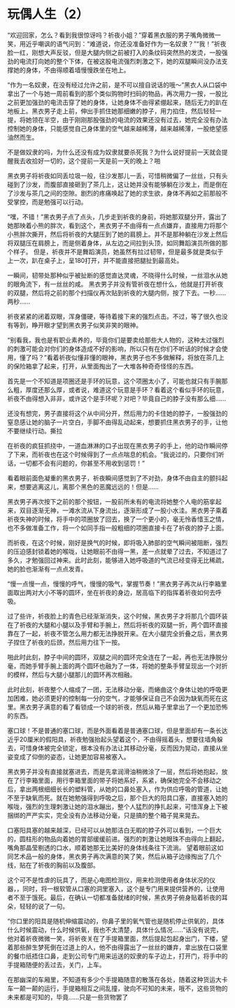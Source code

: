 # 玩偶人生（2）

“欢迎回家，怎么？看到我很惊讶吗？祈夜小姐？”穿着黑衣服的男子嘴角微微一笑，用近乎嘲讽的语气问到：“难道说，你还没准备好作为一名奴隶？”“我！”祈夜脸一红，刚想大声反驳，但是大腿内侧之前被打入的条纹码突然热的发烫，一股强劲的电流打向她的整个下体，在被这股电流强烈刺激之下，她的双腿瞬间没办法支撑她的身体，不由得顺着墙慢慢跌坐在地上。

“作为一名奴隶，在没有经过允许之前，是不可以擅自说话的哦～”黑衣人从口袋中拿出了一个与她一周前看到的那个类似购物时扫码的物品，再次用力一按，一股比之前更加强劲的电流击穿了她的身体，让她身体不由得紧绷起来，随后无力的趴在地板上。黑衣男子走上前，伸出手抓住她那细嫩的脖子，用力掐住，然后轻轻一提，将她领在半空，由于刚刚那股强劲的电流的效果还没有过去，她完全没有办法控制她的身体，只能感觉自己身体里的空气越来越稀薄，越来越稀薄，一股绝望感油然而生。

不是做奴隶的吗，为什么还没有成为奴隶就要杀死我？为什么说好提前一天就会提醒我去收拾好一切的，这个提前一天是前一天的晚上？啪

黑衣男子将祈夜如同丢垃圾一般，往沙发那儿一丢，可惜稍微偏了一丝丝，只有头碰到了沙发，而腹部直接砸到了茶几上，这让她并没有能够躺在沙发上，而是倒在了沙发与茶几之间的空隙。剧烈的疼痛唤起了她的求生欲，身体不再如之前那般不受掌控，而是勉强可以行动。

“嘿，不错！”黑衣男子点了点头，几步走到祈夜的身前，将她那双腿分开，露出了她那映着小熊的胖次，看到这个，黑衣男子不由得有一点点嫌弃，直接用力将那个小熊胖次撕开，然后将祈夜的大腿压到了她的肩膀上。并不是那种躺在沙发上然后将双腿压在肩膀上，而是侧着身体，从左边之间拉到头顶，如同舞蹈演员所做的那个样子。
但是，祈夜并不是舞蹈演员，她虽然有拉过韧带，但是最多就是类似于上一次，趴在桌子上，呈180打开，并不能直接把腿扯到最高处。

一瞬间，韧带处那种似乎被扯断的感觉直达灵魂，不晓得什么时候，一丝泪水从她的眼角流下，有一丝丝的咸。
黑衣男子并没有管祈夜在想什么，他就是打开祈夜的双腿，然后将之前的那个扫描仪再次贴到祈夜的大腿内侧，按了下去。一秒……两秒……

祈夜紧紧的闭着双眼，浑身僵硬，等待着接下来的强烈点击。不过，等了很久也没有等到，睁开眼才望到黑衣男子似笑非笑的眼神。

“别看我，我也是有职业素养的，毕竟你们是要卖给那些大人物的，这种太过强烈的刺激可能会对你们的身体造成不好的影响，所以只有在你们不听话的时候才会使用，懂了吗？”看着祈夜似懂非懂的眼神，黑衣男子也不多做解释，将放在茶几上的保险箱拿了起来，打开，从里面掏出了一大堆各种奇奇怪怪的东西。

首先是一个不知道是项圈还是手环的玩意，这个项圈太小了，可能也就只有手腕那么粗，厚度还那么厚，或者说，难道这个玩意是手环？看着这个看似手环的玩意，祈夜不由得想入非非，或许这个是手环呢？对吧？毕竟自己的脖子没有那么细……

还没有想完，男子直接将这个从中间分开，然后用力的卡住她的脖子，一股强劲的窒息感让她的脑子一片空白，手脚不由得乱动起来，想要抓住黑衣男子的手，让他不要继续行动。撕拉

在祈夜的疯狂抓挠中，一道血淋淋的口子出现在黑衣男子的手上，他的动作瞬间停了下来，而祈夜也在这个时候得到了一点点喘息的机会。“我说过的，只要你们听话，一切都不会有问题的，你甚至不用收到惩罚！”

看着眼前面色凝重的黑衣男子，祈夜瞬间感觉到了不对劲，身体不由自主的颤抖起来，想要逃离这儿，离那个黑色的恶魔远远的！但是……

黑衣男子再次按下之前的那个按钮，一股前所未有的电流将她整个人电的筋挛起来，双目逐渐无神，一滩水流从下身流出，逐渐形成了一股小水洼。黑衣男子乘着祈夜失神的时候，将手中的项圈放了回去，换了一个更小的，毫无怜香惜玉之情，也不多做准备工作，将一个如同手指一般粗细的项圈直接卡在了祈夜的脖子上面。

而祈夜，在这个时候，刚好是换气的时候，即将吸入肺部的空气瞬间被阻断，强烈的压迫感封锁着她的喉咙，让她眼前不由得一黑，差一点就晕了过去，不知道过了多久，才勉强回过神来。此时此刻，能够进入她呼吸道的气流已经变得无比稀疏，她的脸也渐渐有一点点发青。

“慢一点慢一点，慢慢的呼气，慢慢的吸气，掌握节奏！”黑衣男子再次从行李箱里面取出两对大小不等的圆环，坐在祈夜的身边，居高临下的指挥着祈夜如何去呼吸。

过了些许，祈夜脸上的青色已经渐渐消失，这个时候，黑衣男子才将那几个圆环装在了祈夜的大腿和小腿以及手臂和手腕上，然后将祈夜的双腿一折，两个圆环直接靠在了一起，祈夜不管怎么用力都无法挣脱开来。在大小腿完全折叠之后，黑衣男子捏住了祈夜的后颈，然后用力往下一按。

啪此时此刻，脖子中间的圆环，双腿之间的圆环完全连在了一起，再也无法挣脱分毫，而她手臂手腕上面的两个圆环也融为了一体，将她的整条手臂呈现出一个对折的模样，然后与大腿小腿那儿的圆环再次相融。

此时此刻，祈夜整个人缩成了一团，无法移动分毫，而蜷曲这个身体让她的呼吸更加困难，她必须更好的控制每一分的空气，才能够保证自己不会因为缺氧而死在这里。黑衣男子满意的看了看锁成一个球的祈夜，然后从箱子里拿出了一个更加恐怖的东西。

塞口球！不是普通的塞口球，而是外面看着是普通塞口球，但是里面却有一条长达近乎20厘米的假阳具，祈夜勉强抬起头望着这个，不由得摇着头，想要往墙角躲去，可惜身体被完全锁定，根本没有办法让其移动分毫，反而因为晃动，直接从坐姿变成了仰倒的姿态，让她更加容易被塞入。

黑衣男子并没有直接就塞进去，而是先拿润滑油稍微涂了一层，然后将她抱起，放在了行李箱里面，用行李箱里面的带子将她系好，系紧，确保她完全不会移动之后，拿出两根细细长长的塑料管，从她的口鼻处塞入，作为供应呼吸的管道，让她不至于缺氧而死。就在她勉强得到呼吸之后，那个巨大的阳具口塞，直接塞入她的喉咙，强烈的生理刺激让她的泪水蹦出，整个人猛烈的挣扎起来，可惜浑身上下被捆绑的严严实实，完全没有办法移动分毫，只是搞的整个箱子晃来晃去。

口塞阳具塞的越来越深，已经可以从她那洁白无暇的脖子外可以看到，一个巨大的，圆柱形的物品向着她的胃部缓缓前进。强烈的刺激让她眼珠不由得向上翻起，嘴角那晶莹剔透的口水，顺着她那无比美好的身体线条往下流淌。
望着眼前这如同艺术品一般的身体，黑衣男子再次满意的笑了笑，然后从箱子边缘掏出了几个线，贴在了祈夜的胸前以及腹部。

这个可不是性虐的玩具了，而是心电图检测仪，用来检测使用者身体状况的仪器，，同时，将一根软管从口塞的洞里塞入，这个是专门用来提供营养的，让使用者不至于饿死。最后，在确认一切都准备就绪的时候，黑衣男子俯身贴着祈夜的耳朵，轻轻的说了一句。

“你口里的阳具是随机伸缩震动的，你鼻子里的氧气管也是随机停止供氧的，具体什么时候震动，什么时候供氧，我也不太清楚，具体什么情况……”话没有说完，他对着祈夜微微一笑，将祈夜关在了手提箱里面，然后提起包起身出门，下楼，望着那些醉生梦死倒在过道上的人，他不由得露出了一丝丝的嫌弃，拿出放在口袋里的餐巾纸捂住口鼻，走到公司专门用来运送的奴隶的车子边上，打开门，将手中的手提箱随便的丢过去，关门，上车。

在那幽深的车厢里，不知道有多少个手提箱随意的散落在各处，随着这种货运大卡车一颠一颠的运行，手提箱相互之间乱撞，驶向不可知的未来，哦不，这些货物的未来都是可知的，毕竟……只是一些货物罢了